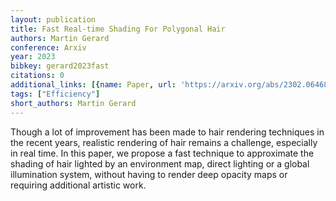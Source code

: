 ```yaml
---
layout: publication
title: Fast Real-time Shading For Polygonal Hair
authors: Martin Gerard
conference: Arxiv
year: 2023
bibkey: gerard2023fast
citations: 0
additional_links: [{name: Paper, url: 'https://arxiv.org/abs/2302.06468'}]
tags: ["Efficiency"]
short_authors: Martin Gerard
---
```

Though a lot of improvement has been made to hair rendering techniques in the
recent years, realistic rendering of hair remains a challenge, especially in
real time. In this paper, we propose a fast technique to approximate the
shading of hair lighted by an environment map, direct lighting or a global
illumination system, without having to render deep opacity maps or requiring
additional artistic work.